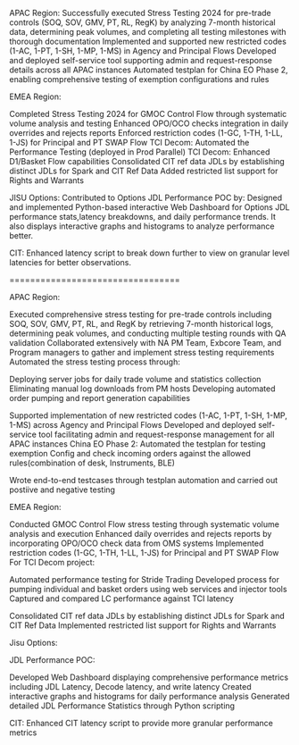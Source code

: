 APAC Region:
Successfully executed Stress Testing 2024 for pre-trade controls (SOQ, SOV, GMV, PT, RL, RegK) by analyzing 7-month historical data, determining peak volumes, and completing all testing milestones with thorough documentation
Implemented and supported new restricted codes (1-AC, 1-PT, 1-SH, 1-MP, 1-MS) in Agency and Principal Flows
Developed and deployed self-service tool supporting admin and request-response details across all APAC instances
Automated testplan for China EO Phase 2, enabling comprehensive testing of exemption configurations and rules

EMEA Region:

Completed Stress Testing 2024 for GMOC Control Flow through systematic volume analysis and testing
Enhanced OPO/OCO checks integration in daily overrides and rejects reports
Enforced restriction codes (1-GC, 1-TH, 1-LL, 1-JS) for Principal and PT SWAP Flow
TCI Decom: Automated the Performance Testing (deployed in Prod Parallel) 
TCI Decom: Enhanced D1/Basket Flow capabilities
Consolidated CIT ref data JDLs by establishing distinct JDLs for Spark and CIT Ref Data
Added restricted list support for Rights and Warrants

JISU Options:
Contributed to Options JDL Performance POC by:
Designed and implemented Python-based interactive Web Dashboard for Options JDL performance stats,latency breakdowns, and daily performance trends. It also displays interactive graphs and histograms to analyze performance better.

CIT:
Enhanced latency script to break down further to view on granular level latencies for better observations.

=================================

APAC Region:

Executed comprehensive stress testing for pre-trade controls including SOQ, SOV, GMV, PT, RL, and RegK by retrieving 7-month historical logs, determining peak volumes, and conducting multiple testing rounds with QA validation
Collaborated extensively with NA PM Team, Exbcore Team, and Program managers to gather and implement stress testing requirements
Automated the stress testing process through:

Deploying server jobs for daily trade volume and statistics collection
Eliminating manual log downloads from PM hosts
Developing automated order pumping and report generation capabilities


Supported implementation of new restricted codes (1-AC, 1-PT, 1-SH, 1-MP, 1-MS) across Agency and Principal Flows
Developed and deployed self-service tool facilitating admin and request-response management for all APAC instances
China EO Phase 2: 
Automated the testplan for testing exemption Config and check incoming orders against the allowed rules(combination of desk, Instruments, BLE)

Wrote end-to-end testcases through testplan automation and carried out postiive and negative testing


EMEA Region:

Conducted GMOC Control Flow stress testing through systematic volume analysis and execution
Enhanced daily overrides and rejects reports by incorporating OPO/OCO check data from OMS systems
Implemented restriction codes (1-GC, 1-TH, 1-LL, 1-JS) for Principal and PT SWAP Flow
For TCI Decom project:

Automated performance testing for Stride Trading
Developed process for pumping individual and basket orders using web services and injector tools
Captured and compared LC performance against TCI latency


Consolidated CIT ref data JDLs by establishing distinct JDLs for Spark and CIT Ref Data
Implemented restricted list support for Rights and Warrants


Jisu Options:

JDL Performance POC:

Developed Web Dashboard displaying comprehensive performance metrics including JDL Latency, Decode latency, and write latency
Created interactive graphs and histograms for daily performance analysis
Generated detailed JDL Performance Statistics through Python scripting

CIT:
Enhanced CIT latency script to provide more granular performance metrics
